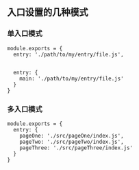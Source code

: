 ## 入口设置的几种模式

### 单入口模式
```
module.exports = {
  entry: './path/to/my/entry/file.js',


  entry: {
    main: './path/to/my/entry/file.js'
  }
}
```

### 多入口模式
```
module.exports = {
  entry: {
    pageOne: './src/pageOne/index.js',
    pageTwo: './src/pageTwo/index.js',
    pageThree: './src/pageThree/index.js'
  }
}
```
